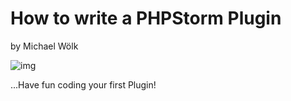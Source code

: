 # How to write a PHPStorm Plugin
by Michael Wölk

![img](https://stfalcon.com/uploads/images/5b7e82b560c57.png)



...Have fun coding your first Plugin!